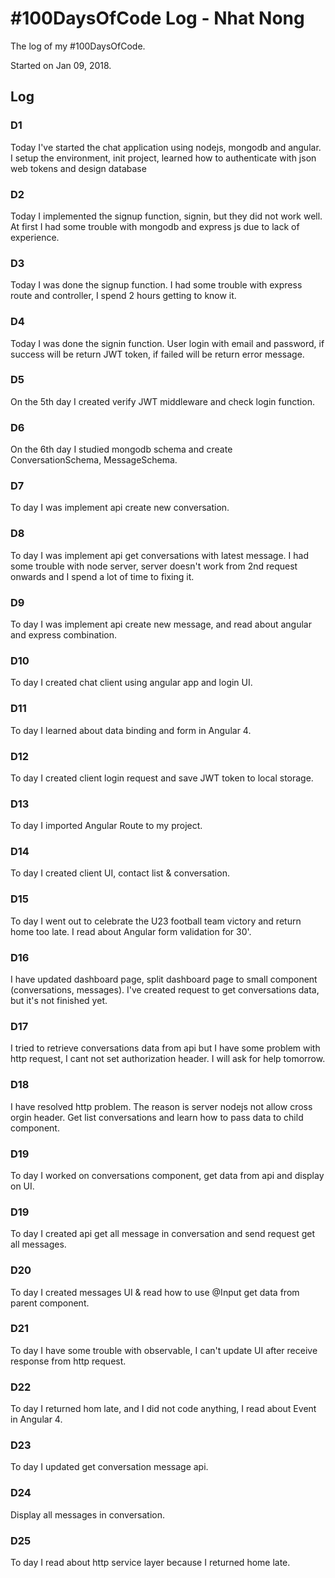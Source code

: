 # #100DaysOfCode Log - Nhat Nong
The log of my #100DaysOfCode.

Started on Jan 09, 2018.

## Log

### D1
Today I've started the chat application using nodejs, mongodb and angular. I setup the environment, init project, 
learned how to authenticate with json web tokens and design database

### D2
Today I implemented the signup function, signin, but they did not work well. 
At first I had some trouble with mongodb and express js due to lack of experience.

### D3
Today I was done the signup function. I had some trouble with express route and controller, I spend 2 hours getting to know it.

### D4
Today I was done the signin function. User login with email and password, if success will be return JWT token, 
if failed will be return error message.

### D5
On the 5th day I created verify JWT middleware and check login function.

### D6
On the 6th day I studied mongodb schema and create ConversationSchema, MessageSchema.

### D7
To day I was implement api create new conversation. 

### D8
To day I was implement api get conversations with latest message. I had some trouble with node server, server doesn't work
from 2nd request onwards and I spend a lot of time to fixing it.

### D9
To day I was implement api create new message, and read about angular and express combination.

### D10
To day I created chat client using angular app and login UI.

### D11
To day I learned about data binding and form in Angular 4.

### D12
To day I created client login request and save JWT token to local storage.

### D13
To day I imported Angular Route to my project.

### D14
To day I created client UI, contact list & conversation.

### D15
To day I went out to celebrate the U23 football team victory and return home too late. I read about Angular form validation for 30'.

### D16
I have updated dashboard page, split dashboard page to small component (conversations, messages).
I've created request to get conversations data, but it's not finished yet.

### D17
I tried to retrieve conversations data from api but I have some problem with http request, 
I cant not set authorization header. I will ask for help tomorrow.

### D18
I have resolved http problem. The reason is server nodejs not allow cross orgin header.
Get list conversations and learn how to pass data to child component.

### D19
To day I worked on conversations component, get data from api and display on UI.

### D19
To day I created api get all message in conversation and send request get all messages. 

### D20
To day I created messages UI & read how to use @Input get data from parent component.

### D21
To day I have some trouble with observable, I can't update UI after receive response from http request.

### D22
To day I returned hom late, and I did not code anything, I read about Event in Angular 4.

### D23
To day I updated get conversation message api.

### D24
Display all messages in conversation.

### D25
To day I read about http service layer because I returned home late.
